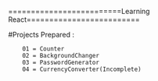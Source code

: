 =========================Learning React=========================

#Projects Prepared :
`````````````````````
    01 = Counter
    02 = BackgroundChanger
    03 = PasswordGenerator
    04 = CurrencyConverter(Incomplete)